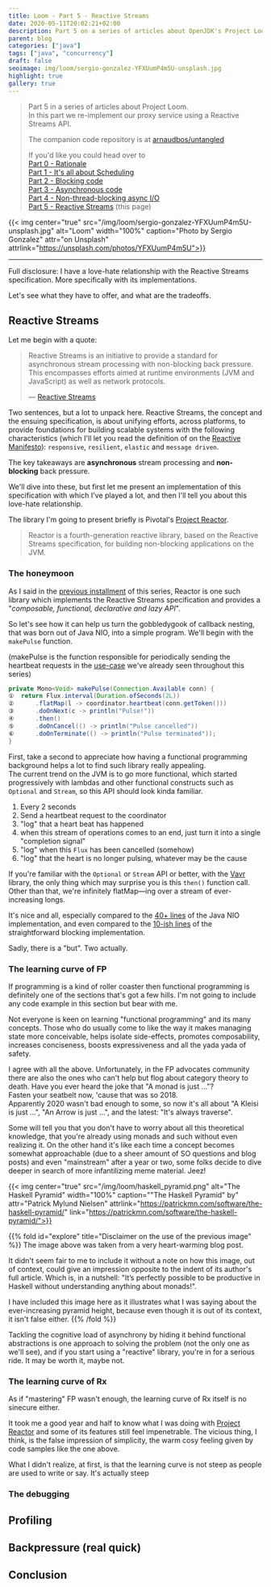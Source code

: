 ```yaml
---
title: Loom - Part 5 - Reactive Streams
date: 2020-05-11T20:02:21+02:00
description: Part 5 on a series of articles about OpenJDK's Project Loom
parent: blog
categories: ["java"]
tags: ["java", "concurrency"]
draft: false
seoimage: img/loom/sergio-gonzalez-YFXUumP4m5U-unsplash.jpg
highlight: true
gallery: true
---
```


> Part 5 in a series of articles about Project Loom.  
> In this part we re-implement our proxy service using a Reactive Streams API.
>
> The companion code repository is at [arnaudbos/untangled](https://github.com/arnaudbos/untangled)
>
> If you'd like you could head over to  
> [Part 0 - Rationale][part-0]  
> [Part 1 - It's all about Scheduling][part-1]  
> [Part 2 - Blocking code][part-2]  
> [Part 3 - Asynchronous code][part-3]  
> [Part 4 - Non-thread-blocking async I/O][part-4]  
> [Part 5 - Reactive Streams][part-5] (this page)  

{{< img center="true" src="/img/loom/sergio-gonzalez-YFXUumP4m5U-unsplash.jpg" alt="Loom" width="100%" caption="Photo by Sergio Gonzalez" attr="on Unsplash" attrlink="https://unsplash.com/photos/YFXUumP4m5U">}}

-----

<!-- toc -->

Full disclosure: I have a love-hate relationship with the Reactive Streams specification. More
specifically with its implementations.

Let's see what they have to offer, and what are the tradeoffs.

## Reactive Streams

Let me begin with a quote:

> Reactive Streams is an initiative to provide a standard for asynchronous stream processing
> with non-blocking back pressure. This encompasses efforts aimed at runtime environments
> (JVM and JavaScript) as well as network protocols.
>
> — [Reactive Streams]

Two sentences, but a lot to unpack here. Reactive Streams, the concept and the ensuing
specification, is about unifying efforts, across platforms, to provide foundations for
building scalable systems with the following characteristics (which I'll let you
read the definition of on the [Reactive Manifesto]): `responsive`, `resilient`, `elastic`
and `message driven`.

The key takeaways are **asynchronous** stream processing and **non-blocking** back pressure.

We'll dive into these, but first let me present an implementation of this specification
with which I've played a lot, and then I'll tell you about this love-hate relationship.

The library I'm going to present briefly is Pivotal's [Project Reactor].

> Reactor is a fourth-generation reactive library, based on the Reactive Streams
> specification, for building non-blocking applications on the JVM.

### The honeymoon

As I said in the [previous installment][part-4] of this series, Reactor is one such
library which implements the Reactive Streams specification and provides a
"*composable, functional, declarative and lazy API*". 

So let's see how it can help us turn the gobbledygook of callback nesting,
that was born out of Java NIO, into a simple program. We'll begin with the
`makePulse` function.

(makePulse is the function responsible for periodically sending the heartbeat requests
in the [use-case][use-case] we've already seen throughout this series)

```java
private Mono<Void> makePulse(Connection.Available conn) {
①  return Flux.interval(Duration.ofSeconds(2L))
②      .flatMap(l -> coordinator.heartbeat(conn.getToken()))
③      .doOnNext(c -> println("Pulse!"))
④      .then()
⑤      .doOnCancel(() -> println("Pulse cancelled"))
⑥      .doOnTerminate(() -> println("Pulse terminated"));
}
```

First, take a second to appreciate how having a functional programming background helps
a lot to find such library really appealing.  
The current trend on the JVM is to go more functional, which started progressively with
lambdas and other functional constructs such as `Optional` and `Stream`, so this API
should look kinda familiar.

1. Every 2 seconds
2. Send a heartbeat request to the coordinator
3. "log" that a heart beat has happened
4. when this stream of operations comes to an end, just turn it into a single "completion signal"
5. "log" when this `Flux` has been cancelled (somehow)
6. "log" that the heart is no longer pulsing, whatever may be the cause

If you're familiar with the `Optional` or `Stream` API or better, with the [Vavr] library,
the only thing which may surprise you is this `then()` function call.  
Other than that, we're infinitely flatMap—ing over a stream of ever-increasing longs.

It's nice and all, especially compared to the [40+ lines][pulse-nio] of the Java NIO
implementation, and even compared to the [10-ish lines][pulse-blocking] of the
straightforward blocking implementation.

Sadly, there is a "but". Two actually.

### The learning curve of FP

If programming is a kind of roller coaster then functional programming is definitely
one of the sections that's got a few hills. I'm not going to include any code example
in this section but bear with me.

Not everyone is keen on learning "functional programming" and its many concepts. Those
who do usually come to like the way it makes managing state more conceivable, helps
isolate side-effects, promotes composability, increases conciseness, boosts
expressiveness and all the yada yada of safety.

I agree with all the above. Unfortunately, in the FP advocates community there are
also the ones who can't help but flog about category theory to death. Have you ever
heard the joke that "A monad is just ..."?  
Fasten your seatbelt now, 'cause that was so 2018.  
Apparently 2020 wasn't bad enough to some, so now it's all about "A Kleisi is just ...",
"An Arrow is just ...", and the latest: "It's always traverse".

Some will tell you that you don't have to worry about all this theoretical knowledge,
that you're already using monads and such without even realizing it. On the other hand
it's like each time a concept becomes somewhat approachable (due to a sheer amount of SO
questions and blog posts) and even "mainstream" after a year or two, some folks decide to
dive deeper in search of more infantilizing meme material. Jeez!

{{< img center="true" src="/img/loom/haskell_pyramid.png" alt="The Haskell Pyramid" width="100%" caption="\"The Haskell Pyramid\" by" attr="Patrick Mylund Nielsen" attrlink="https://patrickmn.com/software/the-haskell-pyramid/" link="https://patrickmn.com/software/the-haskell-pyramid/">}}

{{% fold id="explore" title="Disclaimer on the use of the previous image" %}}
The image above was taken from a very heart-warming blog post.

It didn't seem fair to me to include it without a note on how this image, out of context,
could give an impression opposite to the indent of its author's full article. Which is,
in a nutshell: "It’s perfectly possible to be productive in Haskell without understanding
anything about monads!".

I have included this image here as it illustrates what I was saying about the ever-increasing
pyramid height, because even though it is out of its context, it isn't false either.
{{% /fold %}}

Tackling the cognitive load of asynchrony by hiding it behind functional abstractions
is one approach to solving the problem (not the only one as we'll see), and if you start
using a "reactive" library, you're in for a serious ride. It may be worth it, maybe not.

### The learning curve of Rx

As if "mastering" FP wasn't enough, the learning curve of Rx itself is no sinecure either.

It took me a good year and half to know what I was doing with [Project Reactor] and some
of its features still feel impenetrable. The vicious thing, I think, is the false impression
of simplicity, the warm cosy feeling given by code samples like the one above.

What I didn't realize, at first, is that the learning curve is not steep as people are
used to write or say. It's actually steep

### The debugging


## Profiling
## Backpressure (real quick)
## Conclusion

[part-0]: ../loom-part-0-rationale
[part-1]: ../loom-part-1-scheduling
[part-2]: ../loom-part-2-blocking
[part-3]: ../loom-part-3-async
[part-4]: ../loom-part-4-nio
[part-5]: ../loom-part-5-rx
[Reactive Streams]: https://www.reactive-streams.org/
[Reactive Manifesto]: https://www.reactivemanifesto.org/
[Project Reactor]: https://projectreactor.io/
[use-case]: ..//loom-part-2-blocking/#a-simple-use-case
[Vavr]: https://www.vavr.io/
[pulse-nio]: https://github.com/arnaudbos/untangled/blob/master/hawaii/src/main/java/io/monkeypatch/untangled/Chapter03_AsyncNonBlocking.java#L150
[pulse-blocking]: https://github.com/arnaudbos/untangled/blob/master/hawaii/src/main/java/io/monkeypatch/untangled/Chapter01_SyncBlocking.java#L89
[haskell-pyramid]: https://patrickmn.com/software/the-haskell-pyramid/

[generations]: https://akarnokd.blogspot.com/2016/03/operator-fusion-part-1.html

[VisualVM]: https://visualvm.github.io/
[flame graph]: http://www.brendangregg.com/flamegraphs.html
[chapter-2]: https://github.com/arnaudbos/untangled/blob/master/hawaii/src/main/java/io/monkeypatch/untangled/Chapter02bis_ScheduledFully.java
[chapter-3]: https://github.com/arnaudbos/untangled/blob/master/hawaii/src/main/java/io/monkeypatch/untangled/Chapter03_AsyncNonBlocking.java
[file descriptor]: https://en.wikipedia.org/wiki/File_descriptor
[callback hell]: http://callbackhell.com/
[note-on-AsynchronousSocketChannel]: #note-on-AsynchronousSocketChannel
[note-on-asyncTower]: #note-on-asyncTower
[userspace]: https://en.wikipedia.org/wiki/User_space#Overview
[Protection ring]: https://en.wikipedia.org/wiki/Protection_ring
[selector]: https://github.com/arnaudbos/untangled/blob/master/hawaii/src/main/java/io/monkeypatch/untangled/FiberEchoServer.java#L197
[netty]: https://netty.io/
[netty-proxy-example]: https://netty.io/4.1/xref/io/netty/example/proxy/HexDumpProxyFrontendHandler.html
[netty-io_uring]: https://github.com/netty/netty/wiki/Google-Summer-of-Code-Ideas-2020#add-io_uring-based-transport
[rx-spec]: https://github.com/reactive-streams/reactive-streams-jvm
